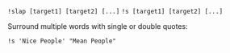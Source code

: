`!slap [target1] [target2] [...]`
`!s [target1] [target2] [...]`

Surround multiple words with single or double quotes:

`!s 'Nice People' "Mean People"`
